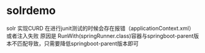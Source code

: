 # solrdemo
solr 实现CURD
在进行junit测试的时候会存在报错（applicationContext.xml） 或者注入失败
  原因是 RunWith(springRunner.class)容器与springboot-parent版本不匹配导致，只需要降低springboot-parent版本即可
